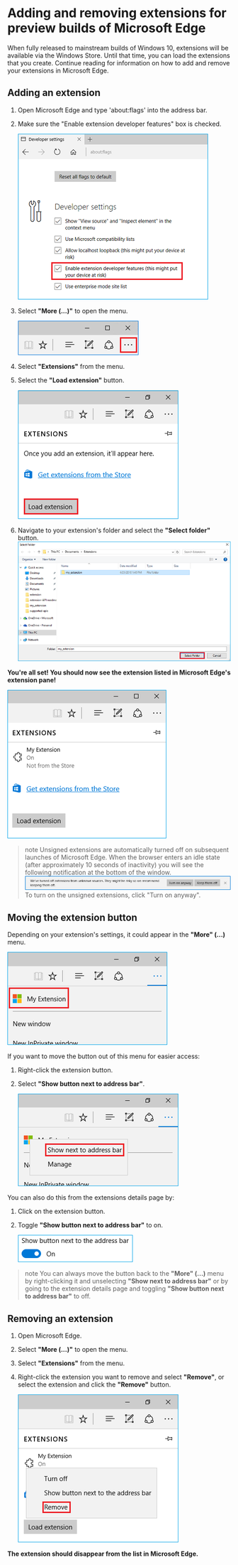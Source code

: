 # Adding and removing extensions for preview builds of Microsoft Edge
When fully released to mainstream builds of Windows 10, extensions will be available via the Windows Store. Until that time, you can load the extensions that you create. Continue reading for information on how to add and remove your extensions in Microsoft Edge.

## Adding an extension

1. Open Microsoft Edge and type 'about:flags' into the address bar.

2. Make sure the "Enable extension developer features" box is checked.

   ![about:flags turn on developer features](../../media/sideload-aboutflags.png)

3. Select **"More (...)"** to open the menu.

   ![more button](../../media/morebutton.PNG)  

4. Select **"Extensions"** from the menu.

5. Select the **"Load extension"** button.

   ![selecting load extension](../../media/sideload-load-extension.PNG)

7. Navigate to your extension's folder and select the  **"Select folder"** button.
   ![selecting extension folder to load](../../media/sideload-select-extension.PNG)

**You're all set! You should now see the extension listed in Microsoft Edge's extension pane!**

![extension in extension pane](../../media/sideload-extension-installed.PNG)

>note Unsigned extensions are automatically turned off on subsequent launches of Microsoft Edge. When the browser enters an idle state (after approximately 10 seconds of inactivity) you will see the following notification at the bottom of the window. ![risky notification](../../media/riskynotification.png) To turn on the unsigned extensions, click "Turn on anyway".


## Moving the extension button
Depending on your extension's settings, it could appear in the **"More" (...)** menu.

   ![actions menu](../../media/browseraction.PNG)  


If you want to move the button out of this menu for easier access:

1. Right-click the extension button.

2. Select **"Show button next to address bar"**.

   ![actions menu](../../media/browseraction_contextmenu.png)  

You can also do this from the extensions details page by:

1. Click on the extension button.
2. Toggle **"Show button next to address bar"** to on.

   ![show button toggle switched on](../../media/show-button-toggle.png)

>note You can always move the button back to the **"More" (...)** menu by right-clicking it and unselecting **"Show next to address bar"** or by going to the extension details page and toggling **"Show button next to address bar"** to off.

## Removing an extension

1. Open Microsoft Edge.

2. Select **"More (...)"** to open the menu.

3. Select **"Extensions"** from the menu.

4. Right-click the extension you want to remove and select **"Remove"**, or select the extension and click the **"Remove"** button.

   ![actions menu](../../media/remove.png)  

**The extension should disappear from the list in Microsoft Edge.**

